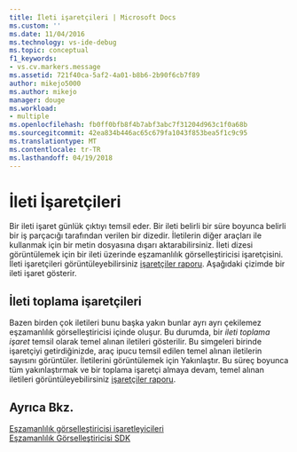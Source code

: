 ```yaml
---
title: İleti işaretçileri | Microsoft Docs
ms.custom: ''
ms.date: 11/04/2016
ms.technology: vs-ide-debug
ms.topic: conceptual
f1_keywords:
- vs.cv.markers.message
ms.assetid: 721f40ca-5af2-4a01-b8b6-2b90f6cb7f89
author: mikejo5000
ms.author: mikejo
manager: douge
ms.workload:
- multiple
ms.openlocfilehash: fb0ff0bfb8f4b7abf3abc7f31204d963c1f0a68b
ms.sourcegitcommit: 42ea834b446ac65c679fa1043f853bea5f1c9c95
ms.translationtype: MT
ms.contentlocale: tr-TR
ms.lasthandoff: 04/19/2018
---
```

# <a name="message-markers"></a>İleti İşaretçileri
Bir ileti işaret günlük çıktıyı temsil eder. Bir ileti belirli bir süre boyunca belirli bir iş parçacığı tarafından verilen bir dizedir. İletilerin diğer araçları ile kullanmak için bir metin dosyasına dışarı aktarabilirsiniz. İleti dizesi görüntülemek için bir ileti üzerinde eşzamanlılık görselleştiricisi işaretçisini. İleti işaretçileri görüntüleyebilirsiniz [işaretçiler raporu](../profiling/markers-report.md).  Aşağıdaki çizimde bir ileti işaret gösterir.  
  
## <a name="message-aggregation-markers"></a>İleti toplama işaretçileri  
 Bazen birden çok iletileri bunu başka yakın bunlar ayrı ayrı çekilemez eşzamanlılık görselleştiricisi içinde oluşur. Bu durumda, bir *ileti toplama işaret* temsil olarak temel alınan iletileri gösterilir. Bu simgeleri birinde işaretçiyi getirdiğinizde, araç ipucu temsil edilen temel alınan iletilerin sayısını görüntüler. İletilerini görüntülemek için Yakınlaştır.  Bu süreç boyunca tüm yakınlaştırmak ve bir toplama işaretçi almaya devam, temel alınan iletileri görüntüleyebilirsiniz [işaretçiler raporu](../profiling/markers-report.md).  
  
## <a name="see-also"></a>Ayrıca Bkz.  
 [Eşzamanlılık görselleştiricisi işaretleyicileri](../profiling/concurrency-visualizer-markers.md)   
 [Eşzamanlılık Görselleştiricisi SDK](../profiling/concurrency-visualizer-sdk.md)